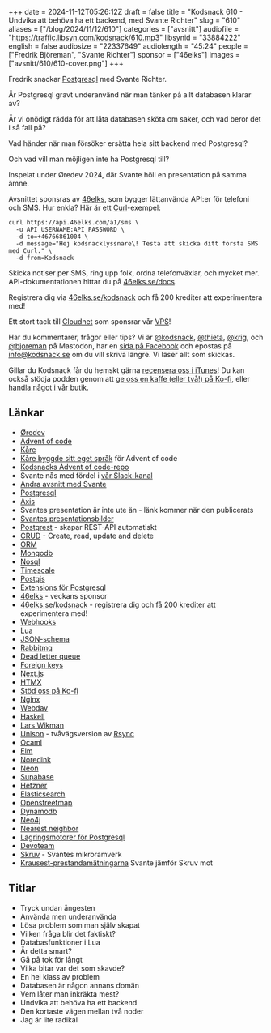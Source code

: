 +++
date = 2024-11-12T05:26:12Z
draft = false
title = "Kodsnack 610 - Undvika att behöva ha ett backend, med Svante Richter"
slug = "610"
aliases = ["/blog/2024/11/12/610"]
categories = ["avsnitt"]
audiofile = "https://traffic.libsyn.com/kodsnack/610.mp3"
libsynid = "33884222"
english = false
audiosize = "22337649"
audiolength = "45:24"
people = ["Fredrik Björeman", "Svante Richter"]
sponsor = ["46elks"]
images = ["avsnitt/610/610-cover.png"]
+++

Fredrik snackar [Postgresql](https://en.wikipedia.org/wiki/PostgreSQL) med Svante Richter. 

Är Postgresql gravt underanvänd när man tänker på allt databasen klarar av?

Är vi onödigt rädda för att låta databasen sköta om saker, och vad beror det i så fall på?

Vad händer när man försöker ersätta hela sitt backend med Postgresql?

Och vad vill man möjligen inte ha Postgresql till?

Inspelat under Øredev 2024, där Svante höll en presentation på samma ämne.

Avsnittet sponsras av [46elks](https://46elks.se/), som bygger lättanvända API:er för telefoni och SMS. Hur enkla? Här är ett [Curl](https://curl.se/)-exempel:

    curl https://api.46elks.com/a1/sms \
      -u API_USERNAME:API_PASSWORD \
      -d to=+46766861004 \
      -d message="Hej kodsnacklyssnare\! Testa att skicka ditt första SMS med Curl." \
      -d from=Kodsnack

Skicka notiser per SMS, ring upp folk, ordna telefonväxlar, och mycket mer. API-dokumentationen hittar du på [46elks.se/docs](https://46elks.se/docs).

Registrera dig via [46elks.se/kodsnack](https://46elks.se/kodsnack) och få 200 krediter att experimentera med!

Ett stort tack till [Cloudnet](https://www.cloudnet.se) som sponsrar vår [VPS](https://en.wikipedia.org/wiki/Virtual_private_server)!

Har du kommentarer, frågor eller tips? Vi är [@kodsnack](https://social.podsnack.se/@kodsnack), [@thieta](https://6510.nu/@thieta), [@krig](https://6510.nu/@krig), och [@bjoreman](https://toot.cafe/@bjoreman) på Mastodon, har en [sida på Facebook](https://www.facebook.com/) och epostas på [info@kodsnack.se](mailto:info@kodsnack.se) om du vill skriva längre. Vi läser allt som skickas.

Gillar du Kodsnack får du hemskt gärna [recensera oss i iTunes](https://itunes.apple.com/se/podcast/kodsnack/id561631498?l=en)! Du kan också stödja podden genom att <a href="https://ko-fi.com/kodsnack" rel="payment">ge oss en kaffe (eller två!) på Ko-fi</a>, eller [handla något i vår butik](https://shop.spreadshirt.se/kodsnack/).

## Länkar
* [Øredev](https://oredev.org/)
* [Advent of code](https://adventofcode.com/)
* [Kåre](https://karevongeijer.com/)
* [Kåre byggde sitt eget språk](https://kodsnack.se/564/) för Advent of code
* [Kodsnacks Advent of code-repo](https://github.com/kodsnack/advent_of_code/tree/main)
* Svante nås med fördel i [vår Slack-kanal](https://join.slack.com/t/podsnack/shared_invite/zt-wh2ussm9-xFOqpvjgF16G2eDhaBy1hw)
* [Andra avsnitt med Svante](https://kodsnack.se/people/svante-richter/)
* [Postgresql](https://en.wikipedia.org/wiki/PostgreSQL)
* [Axis](https://sv.wikipedia.org/wiki/Axis_Communications)
* Svantes presentation är inte ute än - länk kommer när den publicerats
* [Svantes presentationsbilder](https://sql.e0.nu/1)
* [Postgrest](https://docs.postgrest.org/en/v12/) - skapar REST-API automatiskt
* [CRUD](https://en.wikipedia.org/wiki/Create,_read,_update_and_delete) - Create, read, update and delete
* [ORM](https://en.wikipedia.org/wiki/Object%E2%80%93relational_mapping)
* [Mongodb](https://en.wikipedia.org/wiki/MongoDB)
* [Nosql](https://en.wikipedia.org/wiki/NoSQL)
* [Timescale](https://en.wikipedia.org/wiki/TimescaleDB)
* [Postgis](https://en.wikipedia.org/wiki/PostGIS)
* [Extensions för Postgresql](https://www.postgresql.org/docs/current/external-extensions.html)
* [46elks](https://46elks.se/) - veckans sponsor
* [46elks.se/kodsnack](https://46elks.se/kodsnack) - registrera dig och få 200 krediter att experimentera med!
* [Webhooks](https://en.wikipedia.org/wiki/Webhook)
* [Lua](https://en.wikipedia.org/wiki/Lua_%28programming_language%29)
* [JSON-schema](https://json-schema.org/)
* [Rabbitmq](https://en.wikipedia.org/wiki/RabbitMQ)
* [Dead letter queue](https://en.wikipedia.org/wiki/Dead_letter_queue)
* [Foreign keys](https://en.wikipedia.org/wiki/Foreign_key)
* [Next.js](https://en.wikipedia.org/wiki/Next.js)
* [HTMX](https://en.wikipedia.org/wiki/Htmx)
* [Stöd oss på Ko-fi](https://ko-fi.com/kodsnack)
* [Nginx](https://en.wikipedia.org/wiki/Nginx)
* [Webdav](https://en.wikipedia.org/wiki/WebDAV)
* [Haskell](https://en.wikipedia.org/wiki/Haskell)
* [Lars Wikman](https://underjord.io/lars.html)
* [Unison](https://en.wikipedia.org/wiki/Unison_%28software%29) - tvåvägsversion av [Rsync](https://en.wikipedia.org/wiki/Rsync)
* [Ocaml](https://en.wikipedia.org/wiki/OCaml)
* [Elm](https://elm-lang.org/)
* [Noredink](https://www.noredink.com/)
* [Neon](https://neon.tech/)
* [Supabase](https://supabase.com/)
* [Hetzner](https://www.hetzner.com/)
* [Elasticsearch](https://en.wikipedia.org/wiki/Elasticsearch)
* [Openstreetmap](https://en.wikipedia.org/wiki/OpenStreetMap)
* [Dynamodb](https://en.wikipedia.org/wiki/Amazon_DynamoDB)
* [Neo4j](https://en.wikipedia.org/wiki/Neo4j)
* [Nearest neighbor](https://en.wikipedia.org/wiki/Nearest_neighbor_search)
* [Lagringsmotorer för Postgresql](https://www.postgresql.org/message-id/4CB597FF.1010403@cheapcomplexdevices.com)
* [Devoteam](https://se.devoteam.com/)
* [Skruv](https://skruv.io/) - Svantes mikroramverk
* [Krausest-prestandamätningarna](https://krausest.github.io/js-framework-benchmark/index.html) Svante jämför Skruv mot

## Titlar
* Tryck undan ångesten
* Använda men underanvända
* Lösa problem som man själv skapat
* Vilken fråga blir det faktiskt?
* Databasfunktioner i Lua
* Är detta smart?
* Gå på tok för långt
* Vilka bitar var det som skavde?
* En hel klass av problem
* Databasen är någon annans domän
* Vem låter man inkräkta mest?
* Undvika att behöva ha ett backend
* Den kortaste vägen mellan två noder
* Jag är lite radikal